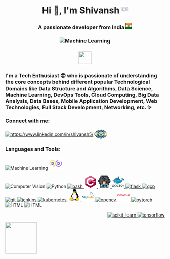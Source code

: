 <h1 align="center"> Hi 👋, I'm Shivansh <img src="https://camo.githubusercontent.com/63371d36886ee658f5a97401f393e1ab1684b2fd3de674b8f5efc7d410b2a3d0/68747470733a2f2f6d656469612e67697068792e636f6d2f6d656469612f57556c706c634d704f43456d5447427442572f67697068792e676966" height="20" width="20"/> 
<h3 align="center">A passionate developer from India <img src="https://github.com/Shivansh5/my-image/blob/main/india-flag.png?raw=true"height="20" width="20" /> </h3>

<h3 align="center"><img src="https://github.com/Shivansh5/my-image/blob/main/IMG_20211027_074701.jpg?raw=true" alt="Machine Learning" width="400" height="350"/></h3>
<h3 align="center">
 <img src="https://camo.githubusercontent.com/63371d36886ee658f5a97401f393e1ab1684b2fd3de674b8f5efc7d410b2a3d0/68747470733a2f2f6d656469612e67697068792e636f6d2f6d656469612f57556c706c634d704f43456d5447427442572f67697068792e676966" height="40" width="40"/> </h3>
 <h3 align="left">I'm a Tech Enthusiast 😎 who is passionate of understanding the core concepts behind different popular Technological Domains like Data Structure and Algorithms, Data Science, Machine Learning, DevOps Tools, Cloud Computing, Big Data Analysis, Data Bases, Mobile Application Development, Web Technologies, Full Stack Development, Networking, etc. ✨
</h3>

<h3 align="left">Connect with me:</h3>
<p align="left">
<a href="https://www.linkedin.com/in/shivansh5/" target="blank"><img align="center" src="https://cdn.jsdelivr.net/npm/simple-icons@3.0.1/icons/linkedin.svg" alt="https://www.linkedin.com/in/shivansh5/" height="30" width="40" /></a>
<a href="https://sites.google.com/view/shivansh5" target="blank"><img align="center" src="https://github.com/Shivansh5/my-image/blob/main/world-wide-web.png?raw=true" alt="https://sites.google.com/view/shivansh5" height="30" width="40" /></a>
</p>

<h3 align="left">Languages and Tools:</h3>
<p align="left">   <img src="https://cdn-icons-png.flaticon.com/128/3617/3617186.png" alt="Machine Learning" width="40" height="40"/>
<a  target="_blank"> <img src="https://github.com/Shivansh5/my-image/blob/main/devops.png?raw=true" alt="DevOps" width="40" height="40"/> </a>
 
 
<a  target="_blank"> <img src="https://cdn-icons-png.flaticon.com/128/3860/3860869.png" alt="Computer Vision" width="40" height="40"/> </a> 
<a  target="_blank"> <img src="https://upload.wikimedia.org/wikipedia/commons/thumb/c/c3/Python-logo-notext.svg/1024px-Python-logo-notext.svg.png" alt="Python" width="40" height="40"/> </a> 
<a href="https://www.gnu.org/software/bash/" target="_blank"> <img src="https://www.vectorlogo.zone/logos/gnu_bash/gnu_bash-icon.svg" alt="bash" width="40" height="40"/> </a> 
</a> <a href="https://www.w3schools.com/cpp/" target="_blank"> <img src="https://raw.githubusercontent.com/devicons/devicon/master/icons/cplusplus/cplusplus-original.svg" alt="cplusplus" width="40" height="40"/> </a>
</a> <a href="https://www.w3schools.com/cpp/" target="_blank"> <img src="https://github.com/Shivansh5/my-image/blob/main/java.png?raw=true" alt="Java" width="40" height="40"/> </a>
<a href="https://www.docker.com/" target="_blank"> <img src="https://raw.githubusercontent.com/devicons/devicon/master/icons/docker/docker-original-wordmark.svg" alt="docker" width="40" height="40"/> </a> <a href="https://flask.palletsprojects.com/" target="_blank"> <img src="https://www.vectorlogo.zone/logos/pocoo_flask/pocoo_flask-icon.svg" alt="flask" width="40" height="40"/> </a> <a href="https://cloud.google.com" target="_blank"> <img src="https://www.vectorlogo.zone/logos/google_cloud/google_cloud-icon.svg" alt="gcp" width="40" height="40"/> </a> <a href="https://git-scm.com/" target="_blank"> <img src="https://www.vectorlogo.zone/logos/git-scm/git-scm-icon.svg" alt="git" width="40" height="40"/> </a> <a href="https://www.jenkins.io" target="_blank"> <img src="https://www.vectorlogo.zone/logos/jenkins/jenkins-icon.svg" alt="jenkins" width="40" height="40"/> </a> <a href="https://kubernetes.io" target="_blank"> <img src="https://www.vectorlogo.zone/logos/kubernetes/kubernetes-icon.svg" alt="kubernetes" width="40" height="40"/> </a> <a href="https://www.linux.org/" target="_blank"> <img src="https://raw.githubusercontent.com/devicons/devicon/master/icons/linux/linux-original.svg" alt="linux" width="40" height="40"/> </a> <a href="https://www.mysql.com/" target="_blank"> <img src="https://raw.githubusercontent.com/devicons/devicon/master/icons/mysql/mysql-original-wordmark.svg" alt="mysql" width="40" height="40"/> </a> <a href="https://opencv.org/" target="_blank"> <img src="https://www.vectorlogo.zone/logos/opencv/opencv-icon.svg" alt="opencv" width="40" height="40"/> </a> <a href="https://www.oracle.com/" target="_blank"> <img src="https://raw.githubusercontent.com/devicons/devicon/master/icons/oracle/oracle-original.svg" alt="oracle" width="40" height="40"/> <a href="https://pytorch.org/" target="_blank"> <img src="https://www.vectorlogo.zone/logos/pytorch/pytorch-icon.svg" alt="pytorch" width="40" height="40"/> </a>
<a target="_blank"> <img src="https://cdn-icons-png.flaticon.com/128/888/888909.png" alt="HTML" width="40" height="40"/> </a>
<a target="_blank"> <img src="https://img.icons8.com/fluency/2x/flutter.png" alt="HTML" width="40" height="40"/> </a>
</p>
<p align="right">
<a href="https://scikit-learn.org/" target="_blank"> <img src="https://upload.wikimedia.org/wikipedia/commons/0/05/Scikit_learn_logo_small.svg" alt="scikit_learn" width="40" height="40"/> </a> <a href="https://www.tensorflow.org" target="_blank"> <img src="https://www.vectorlogo.zone/logos/tensorflow/tensorflow-icon.svg" alt="tensorflow" width="40" height="40"/> </a> </p>
<img src="https://camo.githubusercontent.com/166a6af24d787a35796e6fd4a858a390f3c8b8d687203d85f4f1eeb57ce7a6c8/68747470733a2f2f6d656469612e67697068792e636f6d2f6d656469612f33466a4550624b7145506850706d433875592f67697068792e676966"  height="100" width="100" />
